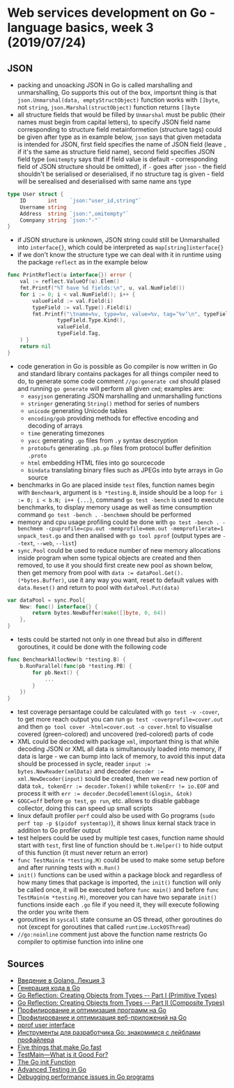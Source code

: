 # Web services development on Go - language basics, week 3 (2019/07/24)

## JSON
- packing and unoacking JSON in Go is called marshalling and unmarshalling, Go supports this out of the box, importsnt thing is that `json.Unmarshal(data, emptyStructObject)` function works with `[]byte`, not `string`, `json.Marshal(structObject)` function returns `[]byte`
- all structure fields that would be filled by `Unmarshal` must be public (their names must begin from capital letters), to specify JSON field name corresponding to structure field metainformetion (structure tags) could be given after type as in example below, `json` says that given metadata is intended for JSON, first field specifies the name of JSON field (leave `,` if it's the same as structure field name), second field specifies JSON field type (`omitempty` says that if field value is default - corresponding field of JSON structure should be omitted), if `-` goes after `json` - the field shouldn't be serialised or deserialised, if no structure tag is given - field will be serealised and deserialised with same name ans type
```go
type User struct {
    ID       int    `json:"user_id,string"`
    Username string
    Address  string `json:",omitempty"`
    Comnpany string `json:"-"`
}
```
- if JSON structure is unknown, JSON string could still be Unmarshalled into `interface{}`, which could be interpreted as `map[string]interface{}`
- if we don't know the structure type we can deal with it in runtime using the package `reflect` as in the example below
```go
func PrintReflect(u interface{}) error {
    val := reflect.ValueOf(u).Elem()
    fmt.Printf("%T have %d fields:\n", u, val.NumField())
    for i := 0; i < val.NumField(); i++ {
        valueField := val.Field(i)
        typeField := val.Type().Field(i)
        fmt.Printf("\tname=%v, type=%v, value=%v, tag=‘%v‘\n", typeField.Name,
                typeField.Type.Kind(),
                valueField,
                typeField.Tag,
    ) }
    return nil
}
```
- code generation in Go is possible as Go compiler is now written in Go and standard library contains packages for all things compiler need to do, to generate some code comment `//go:generate cmd` should plased and running `go generate` will perform all given `cmd`; examples are:
    - `easyjson` generating JSON marshalling and unmarshalling functions
    - `stringer` generating `String()` method for series of numbers
    - `unicode` generating Unicode tables
    - `encoding/gob` providing methods for effective encoding and decoding of arrays
    - `time` generating timezones
    - `yacc` generating `.go` files from `.y` syntax descryption
    - `protobufs` generating `.pb.go` files from protocol buffer definition `.proto`
    - `html` embedding HTML files into go sourcecode
    - `bindata` translating binary files such as JPEGs into byte arrays in Go source
- benchmarks in Go are placed inside `test` files, function names begin with `Benchmark`, argument is `b *testing.B`, inside should be a loop `for i := 0; i < b.N; i++ {...}`, command `go test -bench` is used to execute benchmarks, to display memory usage as well as time consumption command `go test -bench . -benchmem` should be performed
- memory and cpu usage profiling could be done with `go test -bench . -benchmem -cpuprofile=cpu.out -memprofile=mem.out -memprofilerate=1 unpack_test.go` and then analised with `go tool pprof` (output types are `--text`, `--web`, `--list`)
- `sync.Pool` could be used to reduce number of new memory allocations inside program when some typical objects are created and then removed, to use it you should first create new pool as shown below, then get memory from pool with `data := dataPool.Get().(*bytes.Buffer)`, use it any way you want, reset to default values with `data.Reset()` and return to pool with `dataPool.Put(data)`
```go
var dataPool = sync.Pool{
    New: func() interface{} {
        return bytes.NewBuffer(make([]byte, 0, 64))
    },
}
```
- tests could be started not only in one thread but also in different goroutines, it could be done with the following code
```go
func BenchmarkAllocNew(b *testing.B) {
    b.RunParallel(func(pb *testing.PB) {
        for pb.Next() {
            ...
        }
    })
}
```
- test coverage persantage could be calculated with `go test -v -cover`, to get more reach output you can run `go test -coverprofile=cover.out` and then `go tool cover -html=cover.out -o cover.html` to visualise covered (green-colored) and uncovered (red-colored) parts of code
- XML could be decoded with package `xml`, important thing is that while decoding JSON or XML all data is simultanously loaded into memory, if data is large - we can bump into lack of memory, to avoid this input data should be processed in sycle, reader `input := bytes.NewReader(xmlData)` and decoder `decoder := xml.NewDecoder(input)` sould be created, then we read new portion of data `tok, tokenErr := decoder.Token()` while `tokenErr != io.EOF` and process it with `err := decoder.DecodeElement(&login, &tok)`
- `GOGC=off` before `go test`, `go run`, etc. allows to disable gabbage collector, doing this can speed up small scripts
- linux default profiler `perf` could also be used with Go programs (`sudo perf top -p $(pidof systemtap)`), it shows linux kernal stack trace in addition to Go profiler output
- test helpers could be used by multiple test cases, function name should start with `test`, first line of function should be `t.Helper()` to hide output of this function (it must never return an error)
- `func TestMain(m *testing.M)` could be used to make some setup before and after running tests with `m.Run()`
- `init()` functions can be used within a package block and regardless of how many times that package is imported, the `init()` function will only be called once, it will be executed before `func main()` and before `func TestMain(m *testing.M)`, moreover you can have two separate `init()` functions inside each `.go` file if you need it, they will execute following the order you write them
- goroutines in `syscall` state consume an OS thread, other goroutines do not (except for goroutines that called `runtime.LockOSThread`)
- `//go:noinline` comment just above the function name restricts Go compiler to optimise function into inline one

## Sources
- [Введение в Golang. Лекция 3](golang-3.pdf)
- [Генерация кода в Go](https://habr.com/ru/post/269887/)
- [Go Reflection: Creating Objects from Types -- Part I (Primitive Types)](https://medium.com/kokster/go-reflection-creating-objects-from-types-part-i-primitive-types-6119e3737f5d)
- [Go Reflection: Creating Objects from Types -- Part II (Composite Types)](https://medium.com/kokster/go-reflection-creating-objects-from-types-part-ii-composite-types-69a0e8134f20y)
- [Профилирование и оптимизация программ на Go](https://habr.com/ru/company/badoo/blog/301990/)
- [Профилирование и оптимизация веб-приложений на Go](https://habr.com/ru/company/badoo/blog/324682/)
- [pprof user interface](https://rakyll.org/pprof-ui/)
- [Инструменты для разработчика Go: знакомимся с лейблами профайлера](https://habr.com/ru/company/badoo/blog/332636/)
- [Five things that make Go fast](https://dave.cheney.net/2014/06/07/five-things-that-make-go-fast)
- [TestMain—What is it Good For?](http://cs-guy.com/blog/2015/01/test-main/)
- [The Go init Function](https://tutorialedge.net/golang/the-go-init-function/)
- [Advanced Testing in Go](https://about.sourcegraph.com/go/advanced-testing-in-go)
- [Debugging performance issues in Go programs](https://github.com/golang/go/wiki/Performance)
